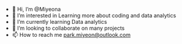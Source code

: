 - 👋 Hi, I’m @Miyeona
- 👀 I’m interested in Learning more about coding and data analytics
- 🌱 I’m currently learning Data analytics
- 💞️ I’m looking to collaborate on many projects
- 📫 How to reach me park.miyeon@outlook.com

<!---
Miyeona/Miyeona is a ✨ special ✨ repository because its `README.md` (this file) appears on your GitHub profile.
You can click the Preview link to take a look at your changes.
--->
